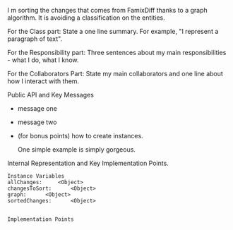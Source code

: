 I m sorting the changes that comes from FamixDiff thanks to a graph algorithm. It is avoiding a classification on the entities.

For the Class part:  State a one line summary. For example, "I represent a paragraph of text".

For the Responsibility part: Three sentences about my main responsibilities - what I do, what I know.

For the Collaborators Part: State my main collaborators and one line about how I interact with them. 

Public API and Key Messages

- message one   
- message two 
- (for bonus points) how to create instances.

   One simple example is simply gorgeous.
 
Internal Representation and Key Implementation Points.

    Instance Variables
	allChanges:		<Object>
	changesToSort:		<Object>
	graph:		<Object>
	sortedChanges:		<Object>


    Implementation Points